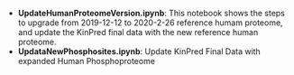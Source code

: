 - **UpdateHumanProteomeVersion.ipynb**: This notebook shows the steps to upgrade from 2019-12-12 to 2020-2-26 reference humam proteome, and update the KinPred final data with the new reference human proteome.
- **UpdataNewPhosphosites.ipynb**: Update KinPred Final Data with expanded Human Phosphoproteome
